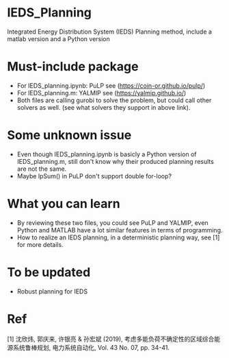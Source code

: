 # IEDS_Planning
 Integrated Energy Distribution System (IEDS) Planning method, include a matlab version and a Python version 
# Must-include package
 - For IEDS_planning.ipynb: PuLP see (https://coin-or.github.io/pulp/)
 - For IEDS_planning.m: YALMIP see (https://yalmip.github.io/)
 - Both files are calling gurobi to solve the problem, but could call other solvers as well. (see what solvers they support in above link).
# Some unknown issue
 - Even though IEDS_planning.ipynb is basicly a Python version of IEDS_planning.m, still don't know why their produced planning results are not the same.
 - Maybe lpSum() in PuLP don't support double for-loop?
# What you can learn
 - By reviewing these two files, you could see PuLP and YALMIP, even Python and MATLAB have a lot similar features in terms of programming.
 - How to realize an IEDS planning, in a deterministic planning way, see [1] for more details.
# To be updated
 - Robust planning for IEDS
# Ref
[1] 沈欣炜, 郭庆来, 许银亮 & 孙宏斌 (2019), 考虑多能负荷不确定性的区域综合能源系统鲁棒规划, 电力系统自动化, Vol. 43 No. 07, pp. 34-41.
